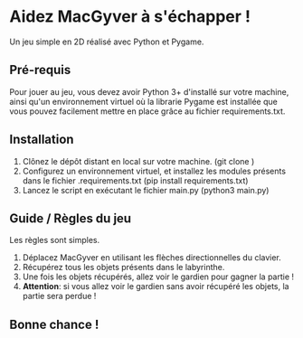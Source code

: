 # Aidez MacGyver à s'échapper !
Un jeu simple en 2D réalisé avec Python et Pygame.

## Pré-requis

Pour jouer au jeu, vous devez avoir Python 3+ d'installé sur votre machine, ainsi qu'un environnement virtuel où la librarie
Pygame est installée que vous pouvez facilement mettre en place grâce au fichier requirements.txt.

## Installation

1. Clônez le dépôt distant en local sur votre machine. (git clone <lien>)
2. Configurez un environnement virtuel, et installez les modules présents dans le fichier .requirements.txt (pip install requirements.txt)
3. Lancez le script en exécutant le fichier main.py (python3 main.py)

## Guide / Règles du jeu
Les règles sont simples.
1. Déplacez MacGyver en utilisant les flèches directionnelles du clavier.
2. Récupérez tous les objets présents dans le labyrinthe.
3. Une fois les objets récupérés, allez voir le gardien pour gagner la partie !
4. **Attention**: si vous allez voir le gardien sans avoir récupéré les objets, la partie sera perdue !

## Bonne chance !
